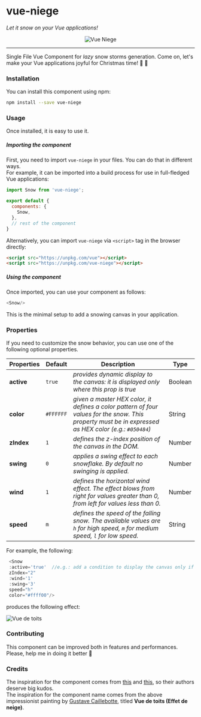 # vue-niege

_Let it snow on your Vue applications!_

<p align="center">
  <img src="https://github.com/P3trur0/vue-niege/blob/master/static/logo.png?raw=true" alt="Vue Niege"/>
</p>

---

Single File Vue Component for _lazy_ snow storms generation. Come on, let's make your Vue applications joyful for Christmas time! 🎄 🎅

### Installation

You can install this component using npm:

```bash
npm install --save vue-niege
```

### Usage

Once installed, it is easy to use it. 

##### Importing the component

First, you need to import `vue-niege` in your files. You can do that in different ways.  
For example, it can be imported into a build process for use in full-fledged Vue applications:

```js
import Snow from 'vue-niege';

export default {
  components: {
    Snow,
  },
  // rest of the component
}
```

Alternatively, you can import `vue-niege` via `<script>` tag in the browser directly:

```html
<script src="https://unpkg.com/vue"></script>
<script src="https://unpkg.com/vue-niege"></script>
```

##### Using the component

Once imported, you can use your component as follows:

```js
<Snow/>
```

This is the minimal setup to add a snowing canvas in your application.

### Properties

If you need to customize the snow behavior, you can use one of the following optional properties.

| **Properties** | **Default** | **Description**                                                                        | **Type**         |
|----------------|-------------|----------------------------------------------------------------------------------------|------------------|
| **active**         | `true`        | _provides dynamic display to the canvas: it is displayed only where this prop is true_ | Boolean          |
| **color**          | `#FFFFFF`     | _given a master HEX color, it defines a color pattern of four values for the snow. This property must be in expressed as HEX color (e.g.: `#050484`)_                                        | String           |
| **zIndex**         | `1`           | _defines the z-index position of the canvas in the DOM._                                                | Number           |
| **swing**          | `0`           | _applies a swing effect to each snowflake. By default no swinging is applied._         | Number           |
| **wind**           | `1`           | _defines the horizontal wind effect. The effect blows from right for values greater than 0, from left for values less than 0._ | Number           |
| **speed**          | `m`           | _defines the speed of the falling snow. The available values are `h` for high speed, `m` for medium speed, `l` for low speed._        | String           |

For example, the following:

```js
 <Snow 
 :active='true'  //e.g.: add a condition to display the canvas only if current date is in the Advent range.
 zIndex="2"
 :wind='1' 
 :swing='3' 
 speed="h" 
 color="#ffff00"/>
```

produces the following effect:

![Vue de toits](https://github.com/P3trur0/vue-niege/blob/master/static/vue-niege.gif?raw=true "Vue de toits")

### Contributing

This component can be improved both in features and performances. Please, help me in doing it better 🎅

### Credits

The inspiration for the component comes from [this](https://github.com/HermannBjorgvin/SnowJs) and [this](https://github.com/Fuxy526/vue-snowf), so their authors deserve big kudos.  
The inspiration for the component name comes from the above impressionist painting by [Gustave Caillebotte](https://en.wikipedia.org/wiki/Gustave_Caillebotte), titled **Vue de toits (Effet de neige)**.
